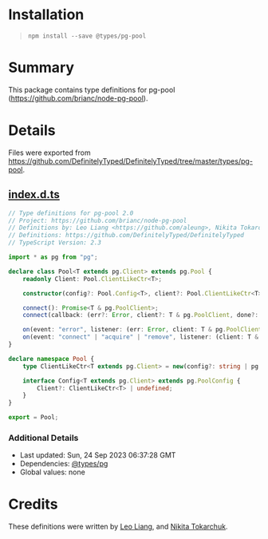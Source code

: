 # Installation
> `npm install --save @types/pg-pool`

# Summary
This package contains type definitions for pg-pool (https://github.com/brianc/node-pg-pool).

# Details
Files were exported from https://github.com/DefinitelyTyped/DefinitelyTyped/tree/master/types/pg-pool.
## [index.d.ts](https://github.com/DefinitelyTyped/DefinitelyTyped/tree/master/types/pg-pool/index.d.ts)
````ts
// Type definitions for pg-pool 2.0
// Project: https://github.com/brianc/node-pg-pool
// Definitions by: Leo Liang <https://github.com/aleung>, Nikita Tokarchuk <https://github.com/mainnika>
// Definitions: https://github.com/DefinitelyTyped/DefinitelyTyped
// TypeScript Version: 2.3

import * as pg from "pg";

declare class Pool<T extends pg.Client> extends pg.Pool {
    readonly Client: Pool.ClientLikeCtr<T>;

    constructor(config?: Pool.Config<T>, client?: Pool.ClientLikeCtr<T>);

    connect(): Promise<T & pg.PoolClient>;
    connect(callback: (err?: Error, client?: T & pg.PoolClient, done?: (release?: any) => void) => void): void;

    on(event: "error", listener: (err: Error, client: T & pg.PoolClient) => void): this;
    on(event: "connect" | "acquire" | "remove", listener: (client: T & pg.PoolClient) => void): this;
}

declare namespace Pool {
    type ClientLikeCtr<T extends pg.Client> = new(config?: string | pg.ClientConfig) => T;

    interface Config<T extends pg.Client> extends pg.PoolConfig {
        Client?: ClientLikeCtr<T> | undefined;
    }
}

export = Pool;

````

### Additional Details
 * Last updated: Sun, 24 Sep 2023 06:37:28 GMT
 * Dependencies: [@types/pg](https://npmjs.com/package/@types/pg)
 * Global values: none

# Credits
These definitions were written by [Leo Liang](https://github.com/aleung), and [Nikita Tokarchuk](https://github.com/mainnika).
